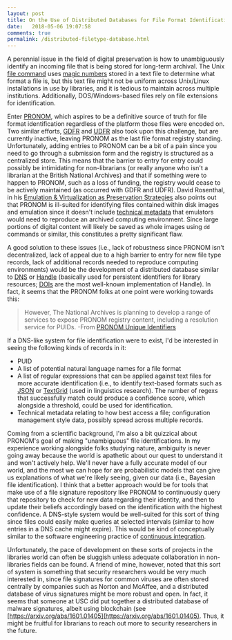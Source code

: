 ```yaml
---
layout: post
title: On the Use of Distributed Databases for File Format Identification
date:   2018-05-06 19:07:58
comments: true
permalink: /distributed-filetype-database.html
---
```


A perennial issue in the field of digital preservation is how to unambiguously identify an incoming file that is being stored for long-term archival.  The Unix [file command](https://en.wikipedia.org/wiki/File_format#Magic_number) uses [magic numbers](https://en.wikipedia.org/wiki/File_format#Magic_number) stored in a text file to determine what format a file is, but this text file might not be uniform across Unix/Linux installations in use by libraries, and it is tedious to maintain across multiple institutions.  Additionally, DOS/Windows-based files rely on file extensions for identification.

Enter [PRONOM](https://www.nationalarchives.gov.uk/aboutapps/PRONOM/default.htm), which aspires to be a definitive source of truth for file format identification regardless of the platform those files were encoded on.  Two similar efforts, [GDFR](http://library.harvard.edu/preservation/digital-preservation_gdfr.html) and [UDFR](http://udfr.org/) also took upon this challenge, but are currently inactive, leaving PRONOM as the last file format registry standing.  Unfortunately, adding entries to PRONOM can be a bit of a pain since you need to go through a submission form and the registry is structured as a centralized store.  This means that the barrier to entry for entry could possibly be intimidating for non-librarians (or really anyone who isn't a librarian at the British National Archives) and that if something were to happen to PRONOM, such as a loss of funding, the registry would cease to be actively maintained (as occurred with GDFR and UDFR).  David Rosenthal, in his [Emulation & Virtualization as Preservation Strategies](https://mellon.org/media/filer_public/0c/3e/0c3eee7d-4166-4ba6-a767-6b42e6a1c2a7/rosenthal-emulation-2015.pdf) also points out that PRONOM is ill-suited for identifying files contained within disk images and emulation since it doesn't include [technical metadata](http://marciazeng.slis.kent.edu/metadatabasics/types.htm) that emulators would need to reproduce an archived computing environment.  Since large portions of digital content will likely be saved as whole images using ``dd`` commands or similar, this constitutes a pretty significant flaw.

A good solution to these issues (i.e., lack of robustness since PRONOM isn't decentralized, lack of appeal due to a high barrier to entry for new file type records, lack of additional records needed to reproduce computing environments) would be the development of a distributed database similar to [DNS](https://en.wikipedia.org/wiki/Domain_Name_System) or [Handle](https://en.wikipedia.org/wiki/Handle_System) (basically used for persistent identifiers for library resources; [DOIs](https://www.doi.org/) are the most well-known implementation of Handle).  In fact, it seems that the PRONOM folks at one point were working towards this:

> However, The National Archives is planning to develop a range of services to expose PRONOM registry content, including a resolution service for PUIDs.
> -From [PRONOM Unique Identifiers](http://www.nationalarchives.gov.uk/aboutapps/pronom/puid.htm)

If a DNS-like system for file identification were to exist, I'd be interested in seeing the following kinds of records in it:

* PUID
* A list of potential natural language names for a file format
* A list of regular expressions that can be applied against text files for more accurate identification (i.e., to identify text-based formats such as [JSON](https://www.nationalarchives.gov.uk/PRONOM/Format/proFormatSearch.aspx?status=detailReport&id=1617&strPageToDisplay=summary) or [TextGrid](http://www.fon.hum.uva.nl/praat/manual/TextGrid.html) (used in linguistics research).  The number of regexs that successfully match could produce a confidence score, which alongside a threshold, could be used for identification.  
* Technical metadata relating to how best access a file; configuration management style data, possibly spread across multiple records.

Coming from a scientific background, I'm also a bit quizzical about PRONOM's goal of making "unambiguous" file identifications.  In my experience working alongside folks studying nature, ambiguity is never going away because the world is apathetic about our quest to understand it and won't actively help.  We'll never have a fully accurate model of our world, and the most we can hope for are probabilistic models that can give us explanations of what we're likely seeing, given our data (i.e., Bayesian file identification).  I think that a better approach would be for tools that make use of a file signature repository like PRONOM to continuously query that repository to check for new data regarding their identity, and then to update their beliefs accordingly based on the identification with the highest confidence. A DNS-style system would be well-suited for this sort of thing since files could easily make queries at selected intervals (similar to how entries in a DNS cache might expire).  This would be kind of conceptually similar to the software engineering practice of [continuous integration](https://en.wikipedia.org/wiki/Continuous_integration).

Unfortunately, the pace of development on these sorts of projects in the libraries world can often be sluggish unless adequate collaboration in non-libraries fields can be found.  A friend of mine, however, noted that this sort of system is something that security researchers would be very much interested in, since file signatures for common viruses are often stored centrally by companies such as Norton and McAffee, and a distributed database of virus signatures might be more robust and open.  In fact, it seems that someone at USC did put together a distributed database of malware signatures, albeit using blockchain (see [https://arxiv.org/abs/1601.01405](https://arxiv.org/abs/1601.01405).  Thus, it might be fruitful for librarians to reach out more to security researchers in the future.
